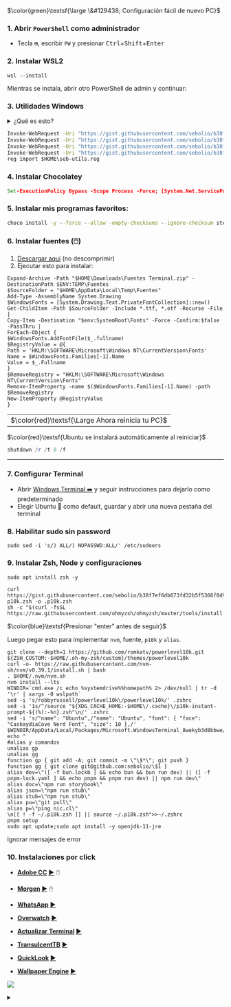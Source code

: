$\color{green}\textsf{\large \&#129438; Configuración fácil de nuevo PC}$ 

### 1. Abrir `PowerShell` como administrador
* Tecla <kbd>⊞</kbd>, escribir `PW` y presionar <kbd>Ctrl</kbd>+<kbd>Shift</kbd>+<kbd>Enter</kbd>

### 2. Instalar **WSL2**
```
wsl --install
```

Mientras se instala, abrir otro PowerShell de admin y continuar:

### 3. Utilidades Windows
<details>
<summary>¿Qué es esto?</summary>

**Son 4 archivos que se copiarán en tu $HOME (C:\Users\\...)**

| Archivo | Descripción |
|-|-|
| [choko.bat](https://gist.githubusercontent.com/sebolio/b38f7ef6db673fd32b5f5366f0d97e86/raw/bd3eea8019b3803c59ce5415d92e88d0f56fb474/choko.bat) | Permite ejecutar `choko <programa>` para instalar programa desde Chocolatey, el cual pedirá permisos de administración
| [shoko.bat](https://gist.githubusercontent.com/sebolio/b38f7ef6db673fd32b5f5366f0d97e86/raw/bd3eea8019b3803c59ce5415d92e88d0f56fb474/shoko.bat)| Permite hacer búsquedas de programas con `shoko <texto>`
| [.wslconfig](https://gist.githubusercontent.com/sebolio/b38f7ef6db673fd32b5f5366f0d97e86/raw/bd3eea8019b3803c59ce5415d92e88d0f56fb474/wslconfig) | Configura WSL para usar máximo 8gb de RAM
| [utils.reg](https://gist.githubusercontent.com/sebolio/b38f7ef6db673fd32b5f5366f0d97e86/raw/c5495d99941f0721e7972e10e97fc7864ce8362e/utils.reg) | Modifica el registro de windows para: <br>👉 Mostrar opción "Administrador de tareas" en click secundario de barra inferior <br>👉 Activar los menús clasicos al hacer clic derecho<br>👉 Hace que la tecla `Impr. Pant` seleccione un área de la pantalla<br>👉 Desactiva la barra de acoplamiento que aparece al arrastrar ventanas<br>👉 Cambia región a Chile<br>👉 Cambia teclado a "Español (España)"<br>👉 Configura gestos de 3 dedos en el Touchpad, para cambiar y cerrar pestañas
</details>

```bat
Invoke-WebRequest -Uri "https://gist.githubusercontent.com/sebolio/b38f7ef6db673fd32b5f5366f0d97e86/raw/bd3eea8019b3803c59ce5415d92e88d0f56fb474/choko.bat" -OutFile "$HOME\choko.bat"
Invoke-WebRequest -Uri "https://gist.githubusercontent.com/sebolio/b38f7ef6db673fd32b5f5366f0d97e86/raw/bd3eea8019b3803c59ce5415d92e88d0f56fb474/shoko.bat" -OutFile "$HOME\shoko.bat"
Invoke-WebRequest -Uri "https://gist.githubusercontent.com/sebolio/b38f7ef6db673fd32b5f5366f0d97e86/raw/bd3eea8019b3803c59ce5415d92e88d0f56fb474/wslconfig" -OutFile "$HOME\.wslconfig"
Invoke-WebRequest -Uri "https://gist.githubusercontent.com/sebolio/b38f7ef6db673fd32b5f5366f0d97e86/raw/c5495d99941f0721e7972e10e97fc7864ce8362e/utils.reg" -OutFile "$HOME\seb-utils.reg"
reg import $HOME\seb-utils.reg
```

### 4. Instalar Chocolatey
```bat
Set-ExecutionPolicy Bypass -Scope Process -Force; [System.Net.ServicePointManager]::SecurityProtocol = [System.Net.ServicePointManager]::SecurityProtocol -bor 3072; iex ((New-Object System.Net.WebClient).DownloadString('https://community.chocolatey.org/install.ps1'))
```

### 5. Instalar mis programas favoritos:
```bat
choco install -y --force --allow -empty-checksums --ignore-checksum steam discord googlechrome notion authy-desktop winrar vscode slack telegram tableplus treesizefree spotify
```

### 6. Instalar fuentes (🖱️)
1. [Descargar aquí](https://1drv.ms/u/s!An9eKsg-lFZRsJIzweujNblNSrMUQg?e=3K7l8C) (no descomprimir)
2. Ejecutar esto para instalar:
```
Expand-Archive -Path "$HOME\Downloads\Fuentes Terminal.zip" -DestinationPath $ENV:TEMP\Fuentes
$SourceFolder = "$HOME\AppData\Local\Temp\Fuentes"
Add-Type -AssemblyName System.Drawing
$WindowsFonts = [System.Drawing.Text.PrivateFontCollection]::new()
Get-ChildItem -Path $SourceFolder -Include *.ttf, *.otf -Recurse -File |
Copy-Item -Destination "$env:SystemRoot\Fonts" -Force -Confirm:$false -PassThru |
ForEach-Object {
$WindowsFonts.AddFontFile($_.fullname)
$RegistryValue = @{
Path = 'HKLM:\SOFTWARE\Microsoft\Windows NT\CurrentVersion\Fonts'
Name = $WindowsFonts.Families[-1].Name
Value = $_.Fullname
}
$RemoveRegistry = "HKLM:\SOFTWARE\Microsoft\Windows NT\CurrentVersion\Fonts"
Remove-ItemProperty -name $($WindowsFonts.Families[-1].Name) -path $RemoveRegistry
New-ItemProperty @RegistryValue
}

```

<table><tr><td> $\color{red}\textsf{\Large Ahora reinicia tu PC}$ </td></tr></table>

$\color{red}\textsf{Ubuntu se instalará automáticamente al reiniciar}$


```powershell
shutdown /r /t 0 /f
```

---

### 7. Configurar Terminal
* Abrir [Windows Terminal ➡️](http://r.seb.cl/powershell) y seguir instrucciones para dejarlo como predeterminado
* Elegir Ubuntu 🐧 como default, guardar y abrir una nueva pestaña del terminal

### 8. Habilitar sudo sin password
```
sudo sed -i 's/) ALL/) NOPASSWD:ALL/' /etc/sudoers
```

### 9. Instalar Zsh, Node y configuraciones
```
sudo apt install zsh -y
```
```
curl https://gist.githubusercontent.com/sebolio/b38f7ef6db673fd32b5f5366f0d97e86/raw/3d2d9802708bb276a5360dd8356bc1bebea2074a/z-p10k.zsh -o .p10k.zsh
sh -c "$(curl -fsSL https://raw.githubusercontent.com/ohmyzsh/ohmyzsh/master/tools/install.sh)"
```
$\color{blue}\textsf{Presionar "enter" antes de seguir}$ 

Luego pegar esto para implementar `nvm`, fuente, `p10k` y `alias`.
```
git clone --depth=1 https://github.com/romkatv/powerlevel10k.git ${ZSH_CUSTOM:-$HOME/.oh-my-zsh/custom}/themes/powerlevel10k
curl -o- https://raw.githubusercontent.com/nvm-sh/nvm/v0.39.1/install.sh | bash
. $HOME/.nvm/nvm.sh
nvm install --lts
WINDIR=`cmd.exe /c echo %systemdrive%%homepath% 2> /dev/null | tr -d '\r' | xargs -0 wslpath`           
sed -i 's/robbyrussell/powerlevel10k\/powerlevel10k/' .zshrc
sed -i '1s/^/source "${XDG_CACHE_HOME:-$HOME\/.cache}\/p10k-instant-prompt-${(%):-%n}.zsh"\n/' .zshrc
sed -i 's/"name": "Ubuntu",/"name": "Ubuntu", "font": { "face": "CaskaydiaCove Nerd Font", "size": 10 },/' $WINDIR/AppData/Local/Packages/Microsoft.WindowsTerminal_8wekyb3d8bbwe/LocalState/settings.json
echo "
#alias y comandos
unalias gp
unalias gg
function gp { git add -A; git commit -m \"\$*\"; git push }
function gg { git clone git@github.com:sebolio/\$1 }
alias dev=\"([ -f bun.lockb ] && echo bun && bun run dev) || ([ -f pnpm-lock.yaml ] && echo pnpm && pnpm run dev) || npm run dev\"
alias doc=\"npm run storybook\"
alias json=\"npm run stub\"
alias stub=\"npm run stub\"
alias pu=\"git pull\"
alias p=\"ping nic.cl\"
\n[[ ! -f ~/.p10k.zsh ]] || source ~/.p10k.zsh">>~/.zshrc
pnpm setup
sudo apt update;sudo apt install -y openjdk-11-jre
```
Ignorar mensajes de error

### 10. Instalaciones por click

* **[Adobe CC](https://creativecloud.adobe.com/en/apps/download/creative-cloud) [▶️](https://creativecloud.adobe.com/en/apps/download/creative-cloud)** 🖱️
* **[Morgen](https://www.morgen.so/download) [▶️](https://www.morgen.so/download)** 🖱️

* **[WhatsApp](http://r.seb.cl/whatsapp) [▶️](http://r.seb.cl/whatsapp)**
* **[Overwatch](http://r.seb.cl/ow) [▶️](http://r.seb.cl/ow)**
* **[Actualizar Terminal](http://r.seb.cl/terminal) [▶️](http://r.seb.cl/terminal)**
* **[TransulcentTB](http://r.seb.cl/translucenttb) [▶️](http://r.seb.cl/translucenttb)**
* **[QuickLook](http://r.seb.cl/quicklook) [▶️](http://r.seb.cl/quicklook)**
* **[Wallpaper Engine](http://r.seb.cl/wallpaperengine) [▶️](http://r.seb.cl/wallpaperengine)**

![](https://raw.githubusercontent.com/javascript-obfuscator/javascript-obfuscator/master/images/logo.png)

<details>
<summary></summary>
Añadir llaves

```
mkdir ~/.ssh 2>/dev/null
WINDIR=`cmd.exe /c echo %systemdrive%%homepath% 2> /dev/null | tr -d '\r' | xargs -0 wslpath`
while [ ! -f ~/.ssh/config ]; do
  cmd.exe /c explorer.exe /select,%userprofile%\\onedrive\\.ssh 2>/dev/null
  PowerShell.exe -Command "Add-Type -AssemblyName PresentationFramework;[System.Windows.MessageBox]::Show(\"Para configurar reposotorios:\`n‾‾‾‾‾‾‾‾‾‾‾‾‾‾‾‾‾‾‾‾‾‾‾‾‾‾‾‾‾‾\`n\`n-> Haz clic derecho en [.ssh]\`n-> Elige [Mantener siempre en este dispositivo]\`n\`nAcepta cuando termine de descargar.\",'', 'OK', 'Info', 'OK', [System.Windows.MessageBoxOptions]::DefaultDesktopOnly)"
  cp $WINDIR/OneDrive/.ssh/* ~/.ssh
  chmod 600 ~/.ssh/*
done
```

Clonar
```
git clone git@github.com:sebolio/enti.git
git clone git@github.com:sebolio/seb.cl.git
git clone -b main git@github.com:sebolio/fichero.git fichero
git clone -b master git@github.com:sebolio/fichero.git vetmaster
```
</details>
